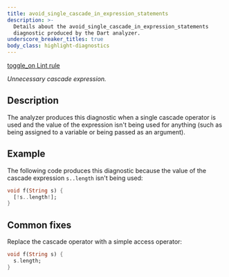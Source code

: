 ```yaml
---
title: avoid_single_cascade_in_expression_statements
description: >-
  Details about the avoid_single_cascade_in_expression_statements
  diagnostic produced by the Dart analyzer.
underscore_breaker_titles: true
body_class: highlight-diagnostics
---
```


<div class="tags">
  <a class="tag-label"
      href="/tools/linter-rules/avoid_single_cascade_in_expression_statements"
      title="Learn about the lint rule that enables this diagnostic."
      aria-label="Learn about the lint rule that enables this diagnostic."
      target="_blank">
    <span class="material-symbols" aria-hidden="true">toggle_on</span>
    <span>Lint rule</span>
  </a>
</div>

_Unnecessary cascade expression._

## Description

The analyzer produces this diagnostic when a single cascade operator is
used and the value of the expression isn't being used for anything (such
as being assigned to a variable or being passed as an argument).

## Example

The following code produces this diagnostic because the value of the
cascade expression `s..length` isn't being used:

```dart
void f(String s) {
  [!s..length!];
}
```

## Common fixes

Replace the cascade operator with a simple access operator:

```dart
void f(String s) {
  s.length;
}
```
